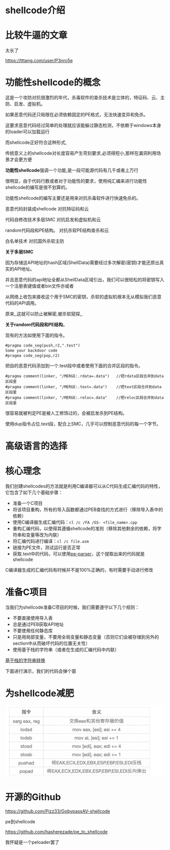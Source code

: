 # shellcode介绍

# 比较牛逼的文章

太长了

https://tttang.com/user/P3nro5e





# 功能性shellcode的概念



这是一个攻防对抗很激烈的年代，杀毒软件的查杀技术是立体的，特征码、云、主防、启发、虚拟机。

如果恶意代码还只局限在必须依赖固定的PE格式，无法快速变异和免杀。

这要求恶意代码经过简单的处理就应该能躲过静态检测，不依赖于windows本身的loader可以加载运行

而shellcode正好符合这种形式, 

传统意义上的shellcode对长度容易产生苛刻要求,必须得短小,那样在漏洞利用场景才会更方便

**功能性shellcode**强调一个功能,是一段可能源代码有几千或者上万行

很明显，由于代码行数或者对于功能性的要求，使用纯汇编来进行功能性shellcode的编写是很不划算的。



功能性shellcode的编写主要还是用来对抗杀毒软件进行快速免杀的。

恶意代码封装成shellcode     对抗特征码和云

代码自修改技术多层SMC      对抗启发和虚拟机和云

random代码段和PE结构。     对抗杀软PE结构查杀和云

白名单技术                对抗国外杀软主防



**关于多层SMC**

因为存储这API地址的hash区域(ShellData)需要经过多次解密(密钥)才能还原出真实的API地址。

并且恶意代码的api地址全都从ShellData区域引出，我们可以很轻松的将密钥写入一个注册表键值或者bin文件亦或者

从网络上收包来接收这个用于SMC的密钥，杀软的虚拟机根本无从模拟我们恶意代码的API调用。

原来,,这就可以防止被解密,被杀软窥探,,

**关于random代码段和PE结构**。

现有的方法如使用下面的指令。

```
#pragma code_seg(push,r2,".test")
Some your backdoor code
#pragma code_seg(pop,r2)
```

把自的恶意代码添加到一个.test段中或者使用下面的合并区段的指令。

```
#pragma comment(linker, "/MERGE:.rdata=.data")   //把rdata区段合并到data区段里
#pragma comment(linker, "/MERGE:.text=.data")    //把text区段合并到data区段里
#pragma comment(linker, "/MERGE:.reloc=.data"    //把reloc区段合并到data区段里
```

很容易就被判定PE是被人工修饰过的，会被启发杀到PE结构。

使用dup指令占位.text段，配合上SMC，几乎可以控制恶意代码的每一个字节。

# 高级语言的选择

# 核心理念

我们创建shellcodes的方法就是利用C编译器可以从C代码生成汇编代码的特性，它包含了如下几个基础步骤：

- 准备一个C项目
- 将该项目重构，所有的导入函数都通过PEB查找的方式进行（移除导入表中的依赖）
- 使用C编译器生成汇编代码：`cl /c /FA /GS- <file_name>.cpp`
- 重构汇编代码，以使得其遵循shellcode的准则（移除其他剩余的依赖，将字符串和变量等改为内联）
- 将汇编代码进行编译：`cl /c file.asm`
- 链接为PE文件，测试运行是否正常
- 获取.text中的代码，可以使用[pe-parser](https://github.com/wqreytuk/pe_parser#2022-10-02-更新)，这个提取出来的代码就是shellcode

C编译器生成的汇编代码有时候并不是100%正确的，有时需要手动进行修改

# 准备C项目

当我们为shellcode准备C项目的时候，我们需要遵守以下几个规则：

- 不要直接使用导入表
- 总是通过PEB获取API地址
- 不要使用任何静态库
- 只是用局部变量，不要用全局变量和静态变量（否则它们会被存储到另外的section中从而破坏代码的位置无关性）
- 使用基于栈的字符串（或者在生成的汇编代码中内联）

[基于栈的字符串转换](http://144.34.164.217/agsduiagsdaigiada.html)

下面进行演示，我们的代码会弹个窗





# 为shellcode减肥



![image-20231215134915622](./img/image-20231215134915622.png)



# 开源的Github

https://github.com/Pizz33/GobypassAV-shellcode



pe到shellcode 

https://github.com/hasherezade/pe_to_shellcode

我怀疑是一个peloader罢了

